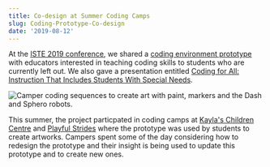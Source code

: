 ```yaml
---
title: Co-design at Summer Coding Camps
slug: Coding-Prototype-Co-design
date: '2019-08-12'
---
```

At the [ISTE 2019 conference](https://conference.iste.org/2019/),
we shared a [coding environment prototype](https://prototype.codelearncreate.org/)
with educators interested in teaching coding skills to students
who are currently left out. We also gave a presentation entitled
[Coding for All: Instruction That Includes Students With Special Needs](https://conference.iste.org/2019/program/search/detail_session.php?id=112083158).

<img src="/news/images/CodingCamp.png" alt="Camper coding sequences to create art with paint,
 markers and the Dash and Sphero robots." />

This summer, the project particpated in coding camps at
[Kayla's Children Centre](https://codelearncreate.ca/blog/co-design-session-1/) and
[Playful Strides](https://codelearncreate.ca/blog/co-design-session-4/)
where the prototype was used by students to create artworks. Campers
spent some of the day considering how to redesign the prototype and
their insight is being used to update this prototype and to create new ones.
